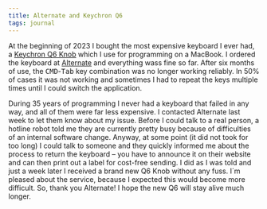 ```yaml
---
title: Alternate and Keychron Q6
tags: journal
---
```

At the beginning of 2023 I bought the most expensive keyboard I ever had, a [Keychron Q6 Knob](https://www.keychron.com/products/keychron-q6-qmk-custom-mechanical-keyboard?variant=39990023553113) which I use for programming on a MacBook. I ordered the keyboard at [Alternate](https://www.alternate.de) and everything wass fine so far. After six months of use, the <kbd>CMD</kbd>-<kbd>Tab</kbd> key combination was no longer working reliably. In 50% of cases it was not working and sometimes I had to repeat the keys multiple times until I could switch the application. 

During 35 years of programming I never had a keyboard that failed in any way, and all of them were far less expensive. I contacted Alternate last week to let them know about my issue. Before I could talk to a real person, a hotline robot told me they are currently pretty busy because of difficulties of an internal software change. Anyway, at some point (it did not took for too long) I could talk to someone and they quickly informed me about the process to return the keyboard – you have to announce it on their website and can then print out a label for cost-free sending. I did as I was told and just a week later I received a brand new Q6 Knob without any fuss. I´m pleased about the service, because I expected this would become more difficult. So, thank you Alternate! I hope the new Q6 will stay alive much longer.

